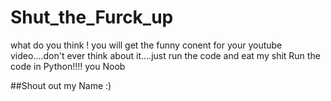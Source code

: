 # Shut_the_Furck_up
what do you think ! you will get the funny conent for your youtube video....don't ever think about it....just run the code and eat my shit
Run the code in Python!!!! you Noob

















##Shout out my Name :)
